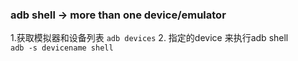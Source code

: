 ### adb shell -> more than one device/emulator
1.获取模拟器和设备列表 `adb devices`
2. 指定的device 来执行adb shell  
    ` adb -s devicename shell `





